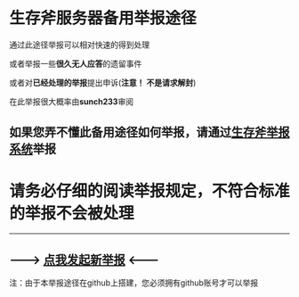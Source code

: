 # 生存斧服务器备用举报途径
通过此途径举报可以相对快速的得到处理

或者举报一些**很久无人应答**的遗留事件

或者对**已经处理的举报**提出申诉(**注意！ 不是请求解封**)

在此举报很大概率由**sunch233**审阅
## 如果**您弄不懂此备用途径如何举报**，请通过[**生存斧举报系统**](http://report.axe.ink)举报

# 请务必仔细的阅读举报规定，不符合标准的举报不会被处理

------

## ---> [点我发起新举报](https://github.com/ScaxeTeam/server-report/issues/new/choose)   <---

注：由于本举报途径在github上搭建，您必须拥有github账号才可以举报
